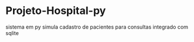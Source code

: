 # Projeto-Hospital-py
sistema em py simula cadastro de pacientes para consultas integrado com sqlite
